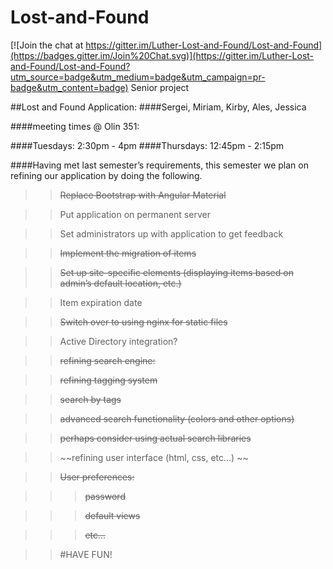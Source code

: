 # Lost-and-Found

[![Join the chat at https://gitter.im/Luther-Lost-and-Found/Lost-and-Found](https://badges.gitter.im/Join%20Chat.svg)](https://gitter.im/Luther-Lost-and-Found/Lost-and-Found?utm_source=badge&utm_medium=badge&utm_campaign=pr-badge&utm_content=badge)
Senior project

##Lost and Found Application: 
####Sergei, Miriam, Kirby, Ales, Jessica

####meeting times @ Olin 351:

####Tuesdays: 2:30pm - 4pm
####Thursdays: 12:45pm - 2:15pm

####Having met last semester’s requirements, this semester we plan on refining our application by doing the following.

>> ~~Replace Bootstrap with Angular Material~~

>> Put application on permanent server

>> Set administrators up with application to get feedback

>> ~~Implement the migration of items~~

>> ~~Set up site-specific elements (displaying items based on admin’s default location, etc.)~~

>> Item expiration date

>> ~~Switch over to using nginx for static files~~

>> Active Directory integration?

>> ~~refining search engine:~~

>> ~~refining tagging system~~

>> ~~search by tags~~

>> ~~advanced search functionality (colors and other options)~~

>> ~~perhaps consider using actual search libraries~~

>> ~~refining user interface (html, css, etc…) ~~

>> ~~User preferences:~~

>>> ~~password~~

>>> ~~default views~~

>>> ~~etc...~~

>> #HAVE FUN!
